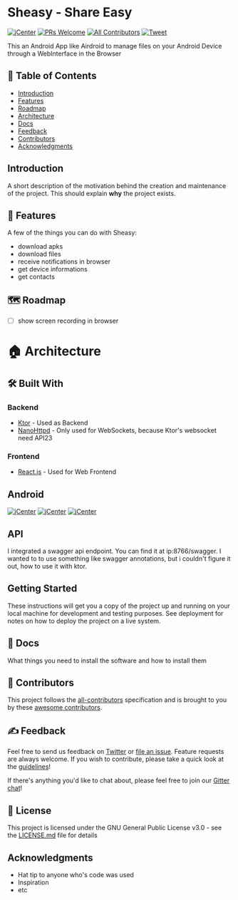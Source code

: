 # Sheasy - Share Easy
[![jCenter](https://img.shields.io/badge/License-GPLv3-yellow.svg
)](https://github.com/Foso/Sheasy/blob/master/LICENSE)
[![PRs Welcome](https://img.shields.io/badge/PRs-welcome-brightgreen.svg?style=flat-square)](http://makeapullrequest.com)
[![All Contributors](https://img.shields.io/badge/all_contributors-1-range.svg?style=flat-square)](#contributors)
  <a href="https://twitter.com/intent/tweet?text=Hey, check out Sheasy - Share Easy Android App https://github.com/Foso/Sheasy via @jklingenberg_ #Android 
"><img src="https://img.shields.io/twitter/url/https/github.com/angular-medellin/meetup.svg?style=social" alt="Tweet"></a>

This an Android App like Airdroid to manage files on your Android Device through a WebInterface in the Browser

## 🚩 Table of Contents

- [Introduction](#introduction)
- [Features](#-features)
- [Roadmap](#-roadmap)
- [Architecture](#-architecture)
- [Docs](#-docs)
- [Feedback](#feedback)
- [Contributors](#-contributors)
- [Acknowledgments](#acknowledgments)

## Introduction



A short description of the motivation behind the creation and maintenance of the project. This should explain **why** the project exists.

## 🎨 Features
A few of the things you can do with Sheasy:
- download apks
- download files
- receive notifications in browser
- get device informations
- get contacts


## 🗺️ Roadmap
- [ ] show screen recording in browser

# 🏠 Architecture

## 🛠️ Built With

### Backend
* [Ktor](https://github.com/ktorio/ktor) - Used as Backend
* [NanoHttpd](https://github.com/NanoHttpd/nanohttpd) - Only used for WebSockets, because Ktor's websocket need API23

### Frontend
* [React.js](https://reactjs.org/) - Used for Web Frontend

## Android
[![jCenter](https://img.shields.io/badge/minSDK-21-yellow.svg
)](https://github.com/Foso/Sheasy/blob/master/LICENSE)
[![jCenter](https://img.shields.io/badge/compileSdk-27-yellow.svg
)](https://github.com/Foso/Sheasy/blob/master/LICENSE)
[![jCenter](https://img.shields.io/badge/targetSdk-27-yellow.svg
)](https://github.com/Foso/Sheasy/blob/master/LICENSE)

## API
I integrated a swagger api endpoint. You can find it at ip:8766/swagger.
I wanted to to use something like swagger annotations, but i couldn't figure it out, how to use it with ktor.

## Getting Started

These instructions will get you a copy of the project up and running on your local machine for development and testing purposes. See deployment for notes on how to deploy the project on a live system.

## 📙 Docs

What things you need to install the software and how to install them

## 💬 Contributors 

This project follows the [all-contributors](https://github.com/kentcdodds/all-contributors) specification and is brought to you by these [awesome contributors](./CONTRIBUTORS.md).

## ✍️ Feedback

Feel free to send us feedback on [Twitter](https://twitter.com/gitpointapp) or [file an issue](https://github.com/gitpoint/git-point/issues/new). Feature requests are always welcome. If you wish to contribute, please take a quick look at the [guidelines](./CONTRIBUTING.md)!

If there's anything you'd like to chat about, please feel free to join our [Gitter chat](https://gitter.im/git-point)!

## 📜 License

This project is licensed under the GNU General Public License v3.0 - see the [LICENSE.md](https://github.com/Foso/Sheasy/blob/master/LICENSE) file for details

## Acknowledgments

* Hat tip to anyone who's code was used
* Inspiration
* etc

